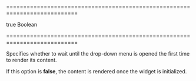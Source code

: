 ===========================================================================
<!--default-->true<!--/default-->
<!--type-->Boolean<!--/type-->
===========================================================================

<!--shortDescription-->
Specifies whether to wait until the drop-down menu is opened the first time to render its content.
<!--/shortDescription-->

<!--fullDescription-->
If this option is **false**, the content is rendered once the widget is initialized.
<!--/fullDescription-->
